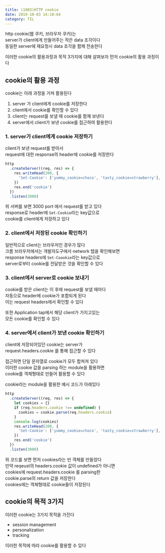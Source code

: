 ```yaml
---
title: (1003)HTTP cookie
date: 2019-10-03 14:10:64
category: TIL
---
```


http cookie(웹 쿠키, 브라우저 쿠키)는  
server가 client에게 만들어주는 작은 data 조각이다  
동일한 server에 재요청시 data 조각을 함께 전송한다

이러한 cookie의 활용과정과 목적 3가지에 대해 살펴보자
먼저 cookie의 활용 과정이다

## cookie의 활용 과정

cookie는 아래 과정을 거쳐 활용된다

1. server 가 client에게 cookie를 저장한다
2. client에서 cookie를 확인할 수 있다
3. client는 request를 보낼 때 cookie를 함께 보낸다
4. server에서 client가 보낸 cookie를 접근하여 활용한다

### 1. server가 client에게 cookie 저장하기

client가 보낸 request를 받아서  
request에 대한 response의 header에 cookie를 저장한다

```js
http
  .createServer((req, res) => {
    res.writeHead(200, {
      'Set-Cookie': ['yummy_cookie=choco', 'tasty_cookie=strawberry'],
    })
    res.end('cookie')
  })
  .listen(3000)
```

위 서버를 보면 3000 port 에서 request를 받고 있다  
response로 header에 `Set-Cookie`라는 key값으로  
cookie를 client에게 저장하고 있다

### 2. client에서 저장된 cookie 확인하기

일반적으로 client는 브라우저인 경우가 많다  
크롬 브라우저에서는 개발자도구에서 network 탭을 확인해보면  
response headers에 `Set-Coookie`라는 key값으로  
server로부터 cookie를 전달받은 것을 확인할 수 있다

### 3. client에서 server로 cookie 보내기

cookie를 받은 client는 이 후에 request를 보낼 때마다  
자동으로 header에 cookie가 포함되게 된다  
이는 request headers에서 확인할 수 있다

또한 Application tap에서 해당 client가 가지고있는  
모든 cookie를 확인할 수 있다

### 4. server에서 client가 보낸 cookie 확인하기

client에 저장되어있던 cookie는 server가  
request.headers.cookie 를 통해 접근할 수 있다

접근하면 단일 문자열로 cookie가 모두 합쳐져 있다  
이러한 cookie 값을 parsing 하는 module을 활용하면  
cookie를 객체형태로 만들어 활용할 수 있다

cookie라는 module을 활용한 예시 코드가 아래있다

```js
http
  .createServer((req, res) => {
    let cookies = {}
    if (req.headers.cookie !== undefined) {
      cookies = cookie.parse(req.headers.cookie)
    }
    console.log(cookies)
    res.writeHead(200, {
      'Set-Cookie': ['yummy_cookie=choco', 'tasty_cookie=strawberry'],
    })
    res.end('cookie')
  })
  .listen(3000)
```

위 코드를 보면 먼저 cookies라는 빈 객체를 만들었다  
만약 reqeust의 headers.cookie 값이 undefined가 아니면  
cookies에 request.headers.cookie 를 parsing한  
cookie.parse의 return 값을 저장한다  
cookies에는 객체형태로 cookie들이 저장된다

## cookie의 목적 3가지

이러한 cookie는 3가지 목적을 가진다

- session management
- personalization
- tracking

이러한 목적에 따라 cookie를 활용할 수 있다
